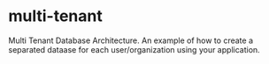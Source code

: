 # multi-tenant
Multi Tenant Database Architecture.
An example of how to create a separated dataase for each user/organization using your application.
